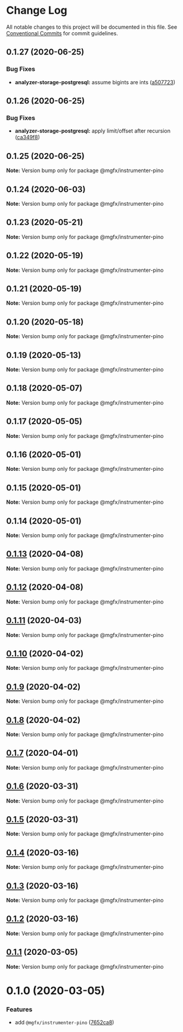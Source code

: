 # Change Log

All notable changes to this project will be documented in this file.
See [Conventional Commits](https://conventionalcommits.org) for commit guidelines.

## 0.1.27 (2020-06-25)


### Bug Fixes

* **analyzer-storage-postgresql:** assume bigints are ints ([a507723](https://github.com/ai-labs-team/mgFx/commit/a507723))





## 0.1.26 (2020-06-25)


### Bug Fixes

* **analyzer-storage-postgresql:** apply limit/offset after recursion ([ca349f8](https://github.com/ai-labs-team/mgFx/commit/ca349f8))





## 0.1.25 (2020-06-25)

**Note:** Version bump only for package @mgfx/instrumenter-pino





## 0.1.24 (2020-06-03)

**Note:** Version bump only for package @mgfx/instrumenter-pino





## 0.1.23 (2020-05-21)

**Note:** Version bump only for package @mgfx/instrumenter-pino





## 0.1.22 (2020-05-19)

**Note:** Version bump only for package @mgfx/instrumenter-pino





## 0.1.21 (2020-05-19)

**Note:** Version bump only for package @mgfx/instrumenter-pino





## 0.1.20 (2020-05-18)

**Note:** Version bump only for package @mgfx/instrumenter-pino





## 0.1.19 (2020-05-13)

**Note:** Version bump only for package @mgfx/instrumenter-pino





## 0.1.18 (2020-05-07)

**Note:** Version bump only for package @mgfx/instrumenter-pino





## 0.1.17 (2020-05-05)

**Note:** Version bump only for package @mgfx/instrumenter-pino





## 0.1.16 (2020-05-01)

**Note:** Version bump only for package @mgfx/instrumenter-pino





## 0.1.15 (2020-05-01)

**Note:** Version bump only for package @mgfx/instrumenter-pino





## 0.1.14 (2020-05-01)

**Note:** Version bump only for package @mgfx/instrumenter-pino





## [0.1.13](https://github.com/ai-labs-team/mgFx/compare/@mgfx/instrumenter-pino@0.1.12...@mgfx/instrumenter-pino@0.1.13) (2020-04-08)

**Note:** Version bump only for package @mgfx/instrumenter-pino





## [0.1.12](https://github.com/ai-labs-team/mgFx/compare/@mgfx/instrumenter-pino@0.1.11...@mgfx/instrumenter-pino@0.1.12) (2020-04-08)

**Note:** Version bump only for package @mgfx/instrumenter-pino





## [0.1.11](https://github.com/ai-labs-team/mgFx/compare/@mgfx/instrumenter-pino@0.1.10...@mgfx/instrumenter-pino@0.1.11) (2020-04-03)

**Note:** Version bump only for package @mgfx/instrumenter-pino





## [0.1.10](https://github.com/ai-labs-team/mgFx/compare/@mgfx/instrumenter-pino@0.1.9...@mgfx/instrumenter-pino@0.1.10) (2020-04-02)

**Note:** Version bump only for package @mgfx/instrumenter-pino





## [0.1.9](https://github.com/ai-labs-team/mgFx/compare/@mgfx/instrumenter-pino@0.1.8...@mgfx/instrumenter-pino@0.1.9) (2020-04-02)

**Note:** Version bump only for package @mgfx/instrumenter-pino





## [0.1.8](https://github.com/ai-labs-team/mgFx/compare/@mgfx/instrumenter-pino@0.1.7...@mgfx/instrumenter-pino@0.1.8) (2020-04-02)

**Note:** Version bump only for package @mgfx/instrumenter-pino





## [0.1.7](https://github.com/ai-labs-team/mgFx/compare/@mgfx/instrumenter-pino@0.1.6...@mgfx/instrumenter-pino@0.1.7) (2020-04-01)

**Note:** Version bump only for package @mgfx/instrumenter-pino





## [0.1.6](https://github.com/ai-labs-team/mgFx/compare/@mgfx/instrumenter-pino@0.1.5...@mgfx/instrumenter-pino@0.1.6) (2020-03-31)

**Note:** Version bump only for package @mgfx/instrumenter-pino





## [0.1.5](https://github.com/ai-labs-team/mgFx/compare/@mgfx/instrumenter-pino@0.1.4...@mgfx/instrumenter-pino@0.1.5) (2020-03-31)

**Note:** Version bump only for package @mgfx/instrumenter-pino





## [0.1.4](https://github.com/ai-labs-team/mgFx/compare/@mgfx/instrumenter-pino@0.1.3...@mgfx/instrumenter-pino@0.1.4) (2020-03-16)

**Note:** Version bump only for package @mgfx/instrumenter-pino





## [0.1.3](https://github.com/ai-labs-team/mgFx/compare/@mgfx/instrumenter-pino@0.1.2...@mgfx/instrumenter-pino@0.1.3) (2020-03-16)

**Note:** Version bump only for package @mgfx/instrumenter-pino





## [0.1.2](https://github.com/ai-labs-team/mgFx/compare/@mgfx/instrumenter-pino@0.1.1...@mgfx/instrumenter-pino@0.1.2) (2020-03-16)

**Note:** Version bump only for package @mgfx/instrumenter-pino





## [0.1.1](https://github.com/ai-labs-team/mgFx/compare/@mgfx/instrumenter-pino@0.1.0...@mgfx/instrumenter-pino@0.1.1) (2020-03-05)

**Note:** Version bump only for package @mgfx/instrumenter-pino





# 0.1.0 (2020-03-05)


### Features

* add `@mgfx/instrumenter-pino` ([7652ca8](https://github.com/ai-labs-team/mgFx/commit/7652ca8))
